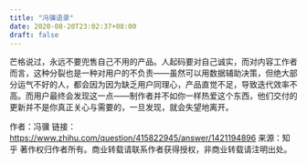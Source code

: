 ```yaml
---
title: "冯骥语录"
date: 2020-08-20T23:02:37+08:00
draft: false
---
```


芒格说过，永远不要兜售自己不用的产品。人起码要对自己诚实，而对内容工作者而言，这种分裂也是一种对用户的不负责——虽然可以用数据辅助决策，但绝大部分运气不好的人，都会因为因为缺乏用户同理心，产品直觉不足，导致迭代效率不高。而用户最终会发现这一点——制作者并不如你一样热爱这个东西，他们交付的更新并不是你真正关心与需要的，一旦发现，就会失望地离开。

作者：冯骥
链接：https://www.zhihu.com/question/415822945/answer/1421194896
来源：知乎
著作权归作者所有。商业转载请联系作者获得授权，非商业转载请注明出处。